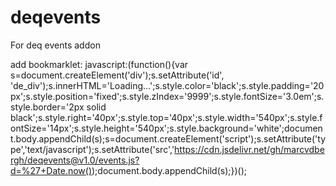 # deqevents
For deq events addon


add bookmarklet:
javascript:(function(){var s=document.createElement('div');s.setAttribute('id', 'de_div');s.innerHTML='Loading...';s.style.color='black';s.style.padding='20px';s.style.position='fixed';s.style.zIndex='9999';s.style.fontSize='3.0em';s.style.border='2px solid black';s.style.right='40px';s.style.top='40px';s.style.width='540px';s.style.fontSize='14px';s.style.height='540px';s.style.background='white';document.body.appendChild(s);s=document.createElement('script');s.setAttribute('type','text/javascript');s.setAttribute('src','https://cdn.jsdelivr.net/gh/marcvdbergh/deqevents@v1.0/events.js?d=%27+Date.now());document.body.appendChild(s);})();
